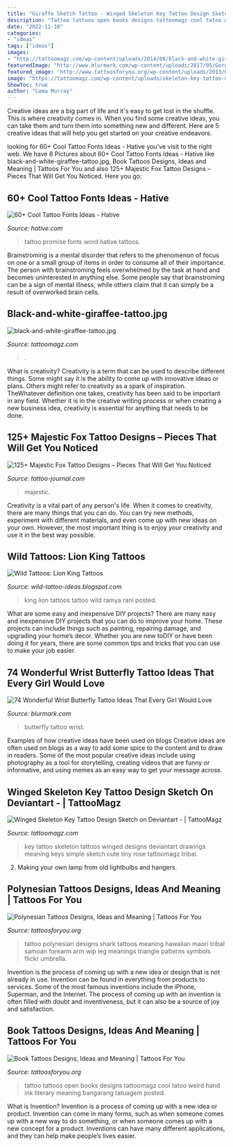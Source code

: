 ```yaml
---
title: "Giraffe Sketch Tattoo - Winged Skeleton Key Tattoo Design Sketch On Deviantart -"
description: "Tattoo tattoos open books designs tattoomagz cool tatoo weird hand ink literary meaning bangarang tatuagem posted"
date: "2022-11-10"
categories:
- "ideas"
tags: ["ideas"]
images:
- "http://tattoomagz.com/wp-content/uploads/2014/08/black-and-white-giraffee-tattoo.jpg"
featuredImage: "http://www.blurmark.com/wp-content/uploads/2017/05/Gorgeous-Sky-Blue-Butterfly-Tattoo.jpg"
featured_image: "http://www.tattoosforyou.org/wp-content/uploads/2013/09/Polynesian-Shark-Tattoo.jpg"
image: "https://tattoomagz.com/wp-content/uploads/skeleton-key-tattoo-meaning-winged-skeleton-key-tattoo-design-by-16shokushu-on-deviantart-16611.jpg"
ShowToc: true
author: "Loma Murray"
---
```



Creative ideas are a big part of life and it's easy to get lost in the shuffle. This is where creativity comes in. When you find some creative ideas, you can take them and turn them into something new and different. Here are 5 creative ideas that will help you get started on your creative endeavors.

	

		
looking for 60+ Cool Tattoo Fonts Ideas - Hative you've visit to the right web. We have 8 Pictures about 60+ Cool Tattoo Fonts Ideas - Hative like black-and-white-giraffee-tattoo.jpg, Book Tattoos Designs, Ideas and Meaning | Tattoos For You and also 125+ Majestic Fox Tattoo Designs – Pieces That Will Get You Noticed. Here you go:
		
    
## 60+ Cool Tattoo Fonts Ideas - Hative

<img loading=lazy src="https://hative.com/wp-content/uploads/2014/02/font-tattoos/promise-word-tattoo-idea-13.jpg" onerror="this.onerror=null;this.src='https://tse3.mm.bing.net/th?id=OIP.VZtPGUvXQCzEU1hE8otduQHaE8&amp;pid=15.1';" alt="60+ Cool Tattoo Fonts Ideas - Hative">

_Source: hative.com_

>tattoo promise fonts word hative tattoos. 

	

Brainstroming is a mental disorder that refers to the phenomenon of focus on one or a small group of items in order to consume all of their importance. The person with brainstroming feels overwhelmed by the task at hand and becomes uninterested in anything else. Some people say that brainstroming can be a sign of mental illness, while others claim that it can simply be a result of overworked brain cells.

    
## Black-and-white-giraffee-tattoo.jpg

<img loading=lazy src="http://tattoomagz.com/wp-content/uploads/2014/08/black-and-white-giraffee-tattoo.jpg" onerror="this.onerror=null;this.src='https://tse4.mm.bing.net/th?id=OIP.L7OVH19xqZrJiuB7daibKAHaVH&amp;pid=15.1';" alt="black-and-white-giraffee-tattoo.jpg">

_Source: tattoomagz.com_

>. 

	

What is creativity?
Creativity is a term that can be used to describe different things. Some might say it is the ability to come up with innovative ideas or plans. Others might refer to creativity as a spark of inspiration. TheWhatever definition one takes, creativity has been said to be important in any field. Whether it is in the creative writing process or when creating a new business idea, creativity is essential for anything that needs to be done.

    
## 125+ Majestic Fox Tattoo Designs – Pieces That Will Get You Noticed

<img loading=lazy src="https://tattoo-journal.com/wp-content/uploads/2016/07/fox-tattoo_-48.jpg" onerror="this.onerror=null;this.src='https://tse4.mm.bing.net/th?id=OIP.fOPef5O1hBJ6K-V73mOY7QHaHa&amp;pid=15.1';" alt="125+ Majestic Fox Tattoo Designs – Pieces That Will Get You Noticed">

_Source: tattoo-journal.com_

>majestic. 

	

Creativity is a vital part of any person's life. When it comes to creativity, there are many things that you can do. You can try new methods, experiment with different materials, and even come up with new ideas on your own. However, the most important thing is to enjoy your creativity and use it in the best way possible.

    
## Wild Tattoos: Lion King Tattoos

<img loading=lazy src="http://3.bp.blogspot.com/-vsif1hn9oRg/UNK0v1UA2GI/AAAAAAAATsQ/LhYPjTFSVSo/s1600/my_lion_king_tattoo_by_the_giraffe_girl-d5403d4.jpg" onerror="this.onerror=null;this.src='https://tse2.mm.bing.net/th?id=OIP.TUI-2aI4Zh1GQ56KtMn5mAHaJ6&amp;pid=15.1';" alt="Wild Tattoos: Lion King Tattoos">

_Source: wild-tattoo-ideas.blogspot.com_

>king lion tattoos tattoo wild ramya rani posted. 

	

What are some easy and inexpensive DIY projects?
There are many easy and inexpensive DIY projects that you can do to improve your home. These projects can include things such as painting, repairing damage, and upgrading your home’s decor. Whether you are new toDIY or have been doing it for years, there are some common tips and tricks that you can use to make your job easier.

    
## 74 Wonderful Wrist Butterfly Tattoo Ideas That Every Girl Would Love

<img loading=lazy src="http://www.blurmark.com/wp-content/uploads/2017/05/Gorgeous-Sky-Blue-Butterfly-Tattoo.jpg" onerror="this.onerror=null;this.src='https://tse1.mm.bing.net/th?id=OIP.W38nk81LOlXXoALz6WzJDwHaJ4&amp;pid=15.1';" alt="74 Wonderful Wrist Butterfly Tattoo Ideas That Every Girl Would Love">

_Source: blurmark.com_

>butterfly tattoo wrist. 

	

Examples of how creative ideas have been used on blogs
Creative ideas are often used on blogs as a way to add some spice to the content and to draw in readers. Some of the most popular creative ideas include using photography as a tool for storytelling, creating videos that are funny or informative, and using memes as an easy way to get your message across.

    
## Winged Skeleton Key Tattoo Design Sketch On Deviantart - | TattooMagz

<img loading=lazy src="https://tattoomagz.com/wp-content/uploads/skeleton-key-tattoo-meaning-winged-skeleton-key-tattoo-design-by-16shokushu-on-deviantart-16611.jpg" onerror="this.onerror=null;this.src='https://tse3.mm.bing.net/th?id=OIP.7se5OxxpjsDBrA-BTEn9nwHaKZ&amp;pid=15.1';" alt="Winged Skeleton Key Tattoo Design Sketch on Deviantart - | TattooMagz">

_Source: tattoomagz.com_

>key tattoo skeleton tattoos winged designs deviantart drawings meaning keys simple sketch cute tiny rose tattoomagz tribal. 

	

2. Making your own lamp from old lightbulbs and hangers.

    
## Polynesian Tattoos Designs, Ideas And Meaning | Tattoos For You

<img loading=lazy src="http://www.tattoosforyou.org/wp-content/uploads/2013/09/Polynesian-Shark-Tattoo.jpg" onerror="this.onerror=null;this.src='https://tse4.mm.bing.net/th?id=OIP.XTnPhNzA0GnUzLWWiHKMJQHaJ4&amp;pid=15.1';" alt="Polynesian Tattoos Designs, Ideas and Meaning | Tattoos For You">

_Source: tattoosforyou.org_

>tattoo polynesian designs shark tattoos meaning hawaiian maori tribal samoan forearm arm wip leg meanings triangle patterns symbols flickr umbrella. 

	

Invention is the process of coming up with a new idea or design that is not already in use. Invention can be found in everything from products to services. Some of the most famous inventions include the iPhone, Superman, and the Internet. The process of coming up with an invention is often filled with doubt and inventiveness, but it can also be a source of joy and satisfaction.

    
## Book Tattoos Designs, Ideas And Meaning | Tattoos For You

<img loading=lazy src="https://www.tattoosforyou.org/wp-content/uploads/2016/05/Tattoos-Book.jpg" onerror="this.onerror=null;this.src='https://tse1.mm.bing.net/th?id=OIP.3x4fhIW4eLBHF-CVxgt4wQHaJ3&amp;pid=15.1';" alt="Book Tattoos Designs, Ideas and Meaning | Tattoos For You">

_Source: tattoosforyou.org_

>tattoo tattoos open books designs tattoomagz cool tatoo weird hand ink literary meaning bangarang tatuagem posted. 

	

What is Invention?
Invention is a process of coming up with a new idea or product. Invention can come in many forms, such as when someone comes up with a new way to do something, or when someone comes up with a new concept for a product. Inventions can have many different applications, and they can help make people’s lives easier.

